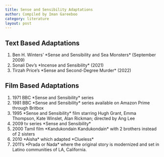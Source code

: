 ```yaml
---
title: Sense and Sensibility Adaptations
author: Compiled by Iman Gareeboo
category: literature
layout: post
---
```


## Text Based Adaptations
<ol>
<li> Ben H. Winters’ *Sense and Sensibility and Sea Monsters* (September 2009)</li>
<li>Sonali Dev’s *Incense and Sensibility* (2021)</li>
<li> Tirzah Price’s *Sense and Second-Degree Murder* (2022)</li>
</ol>

## Film Based Adaptations 
<ol>
<li>1971 BBC *Sense and Sensibility* series</li>
<li>1981 BBC *Sense and Sensibility* series available on Amazon Prime through Britbox
<li>1995 *Sense and Sensibility* film starring Hugh Grant, Emma Thompson, Kate Winslet, Alan Rickman; directed by Ang Lee</li>
<li>2009 tv series *Sense and Sensibility*</li>
<li>2000 Tamil film *Kandukondain Kandukondain* with 2 brothers instead of 2 sisters</li>
<li>2010 *Aisha* which adapted *Clueless*</li>
<li> 2011’s *Prada or Nada* where the original story is modernized and set in Latino communities of LA, California.</li>
</ol>


